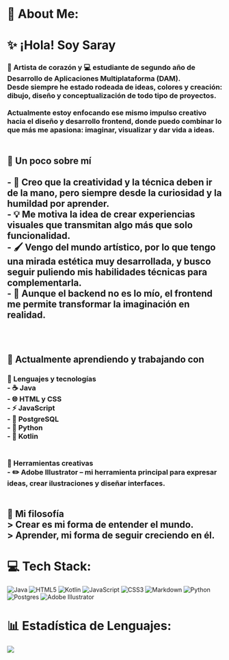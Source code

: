 # 💫 About Me:
# ✨ ¡Hola! Soy Saray<br>
### 🎨 **Artista de corazón** y 💻 **estudiante de segundo año de Desarrollo de Aplicaciones Multiplataforma (DAM)**.  <br>Desde siempre he estado rodeada de ideas, colores y creación: dibujo, diseño y conceptualización de todo tipo de proyectos.  <br><br>Actualmente estoy enfocando ese mismo impulso creativo hacia el **diseño y desarrollo frontend**, donde puedo combinar lo que más me apasiona: **imaginar, visualizar y dar vida a ideas**.<br><br>
## 🌿 Un poco sobre mí<br><br>- 🧠 Creo que la creatividad y la técnica deben ir de la mano, pero siempre desde la **curiosidad y la humildad por aprender**.  <br>- 💡 Me motiva la idea de **crear experiencias visuales** que transmitan algo más que solo funcionalidad.  <br>- 🖌️ Vengo del mundo artístico, por lo que tengo una **mirada estética muy desarrollada**, y busco seguir puliendo mis habilidades técnicas para complementarla.  <br>- 🚀 Aunque el backend no es lo mío, el **frontend me permite transformar la imaginación en realidad**.<br><br><br>
## 🌸 Actualmente aprendiendo y trabajando con<br>
### 🧩 Lenguajes y tecnologías<br>- ☕ **Java**  <br>- 🌐 **HTML** y **CSS**<br>- ⚡ **JavaScript** <br>- 🐘 **PostgreSQL** <br>- 🐍 **Python** <br>- 🤖 **Kotlin**<br><br>
### 🎨 Herramientas creativas<br>- ✏️ **Adobe Illustrator** – mi herramienta principal para expresar ideas, crear ilustraciones y diseñar interfaces.  <br><br>
## 🌈 Mi filosofía<br>> Crear es mi forma de entender el mundo.  <br>> Aprender, mi forma de seguir creciendo en él.


# 💻 Tech Stack:
![Java](https://img.shields.io/badge/java-%23ED8B00.svg?style=for-the-badge&logo=openjdk&logoColor=white) ![HTML5](https://img.shields.io/badge/html5-%23E34F26.svg?style=for-the-badge&logo=html5&logoColor=white) ![Kotlin](https://img.shields.io/badge/kotlin-%237F52FF.svg?style=for-the-badge&logo=kotlin&logoColor=white) ![JavaScript](https://img.shields.io/badge/javascript-%23323330.svg?style=for-the-badge&logo=javascript&logoColor=%23F7DF1E) ![CSS3](https://img.shields.io/badge/css3-%231572B6.svg?style=for-the-badge&logo=css3&logoColor=white) ![Markdown](https://img.shields.io/badge/markdown-%23000000.svg?style=for-the-badge&logo=markdown&logoColor=white) ![Python](https://img.shields.io/badge/python-3670A0?style=for-the-badge&logo=python&logoColor=ffdd54) ![Postgres](https://img.shields.io/badge/postgres-%23316192.svg?style=for-the-badge&logo=postgresql&logoColor=white) ![Adobe Illustrator](https://img.shields.io/badge/adobe%20illustrator-%23FF9A00.svg?style=for-the-badge&logo=adobe%20illustrator&logoColor=white)
# 📊 Estadística de Lenguajes:

![](https://github-readme-stats.vercel.app/api/top-langs/?username=SGRuzo&theme=dark&hide_border=false&include_all_commits=true&count_private=true&layout=compact)

